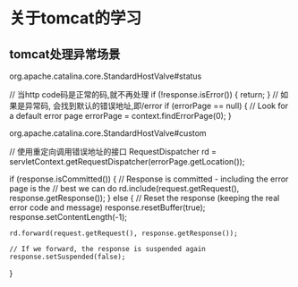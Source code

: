 # 关于tomcat的学习

## tomcat处理异常场景
org.apache.catalina.core.StandardHostValve#status

// 当http code码是正常的码,就不再处理
if (!response.isError()) {
return;
}
// 如果是异常码, 会找到默认的错误地址,即/error
if (errorPage == null) {
// Look for a default error page
errorPage = context.findErrorPage(0);
}


org.apache.catalina.core.StandardHostValve#custom

// 使用重定向调用错误地址的接口
RequestDispatcher rd = servletContext.getRequestDispatcher(errorPage.getLocation());

if (response.isCommitted()) {
// Response is committed - including the error page is the
// best we can do
rd.include(request.getRequest(), response.getResponse());
} else {
// Reset the response (keeping the real error code and message)
response.resetBuffer(true);
response.setContentLength(-1);

	rd.forward(request.getRequest(), response.getResponse());

	// If we forward, the response is suspended again
	response.setSuspended(false);
}